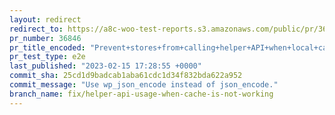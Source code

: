 ```yaml
---
layout: redirect
redirect_to: https://a8c-woo-test-reports.s3.amazonaws.com/public/pr/36846/e2e/index.html
pr_number: 36846
pr_title_encoded: "Prevent+stores+from+calling+helper+API+when+local+cache+is+not+functioning"
pr_test_type: e2e
last_published: "2023-02-15 17:28:55 +0000"
commit_sha: 25cd1d9badcab1aba61cdc1d34f832bda622a952
commit_message: "Use wp_json_encode instead of json_encode."
branch_name: fix/helper-api-usage-when-cache-is-not-working
---
```

